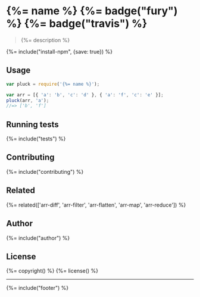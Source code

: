 # {%= name %} {%= badge("fury") %} {%= badge("travis") %}

> {%= description %}

{%= include("install-npm", {save: true}) %}

## Usage

```js
var pluck = require('{%= name %}');

var arr = [{ 'a': 'b', 'c': 'd' }, { 'a': 'f', 'c': 'e' }];
pluck(arr, 'a');
//=> ['b', 'f']
```

## Running tests
{%= include("tests") %}

## Contributing
{%= include("contributing") %}

## Related
{%= related(['arr-diff', 'arr-filter', 'arr-flatten', 'arr-map', 'arr-reduce']) %}

## Author
{%= include("author") %}

## License
{%= copyright() %}
{%= license() %}

***

{%= include("footer") %}
